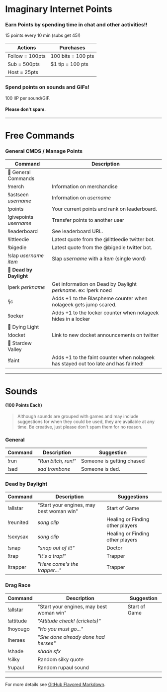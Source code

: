 # Imaginary Internet Points

### Earn Points by spending time in chat and other activities!!

15 points every 10 min (subs get 45!)

Actions | Purchases
------- | -------
Follow = 100pts | 100 bits = 100 pts
Sub = 500pts | $1 tip = 100 pts
Host = 25pts |
 
### Spend points on sounds and GIFs!

100 IIP per sound/GIF.

#### Please don't spam.
 
 ---
 
# Free Commands

### General CMDS / Manage Points

Command | Description 
------- | ------- 
:small_red_triangle: General Commands |
!merch | Information on merchandise |
!lastseen *username* | Information on *username* | 
!points | Your current points and rank on leaderboard.
!givepoints *username* | Transfer points to another user 
!leaderboard | See leaderboard URL. | |
!littleedie | Latest quote from the @littleedie twitter bot. | |
!bigedie | Latest quote from the @bigedie twitter bot. | |
!slap *username* *item* | Slap *username* with a *item* (single word) | |
:small_red_triangle: **Dead by Daylight** |
!perk *perkname* | Get information on Dead by Daylight *perkname*. ex: !perk noed
!jc | Adds +1 to the Blaspheme counter when nolageek gets jump scared.
!locker | Adds +1 to the locker counter when nolageek hides in a locker
:small_red_triangle: Dying Light |
!docket | Link to new docket announcements on twitter
:small_red_triangle: Stardew Valley |
!faint | Adds +1 to the faint counter when nolageek has stayed out too late and has fainted!

---

# Sounds 
#### (100 Points Each)

> Although sounds are grouped with games and may include suggestions for when they could be used, they are available at any time. Be creative, just please don't spam them for no reason.

### General

Command | Description | Suggestion
----- | ----- | -----
!run | *"Run bitch, run!"* | Someone is getting chased
!sad | *sad trombone* | Someone is ded.

### Dead by Daylight

Command | Description | Suggestions
----- | ----- | -----
!allstar | "Start your engines, may best woman win" | Start of Game
!reunited | *song clip* | Healing or Finding other players
!sexysax | *song clip* | Healing or Finding other players
!snap | *"snap out of it!"* | Doctor
!trap | *"It's a trap!"* | Trapper
!trapper | *"Here come's the trapper..."* | Trapper

### Drag Race

Command | Description | Suggestion
----- | ----- | -----
!allstar | "Start your engines, may best woman win" | Start of Game
!attitude | *"Attitude check! (crickets)"* | 
!hoyougo | *"Ho you must go..."* | 
!herses | *"She done already done had herses"* | 
!shade | *shade sfx* | 
!silky | Random silky quote |
!rupaul | Random rupaul sound |

---

For more details see [GitHub Flavored Markdown](https://guides.github.com/features/mastering-markdown/).
